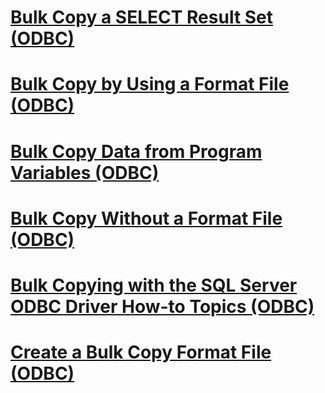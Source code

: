 # [Bulk Copy a SELECT Result Set (ODBC)](bulk-copy-a-select-result-set-odbc.md)
# [Bulk Copy by Using a Format File (ODBC)](bulk-copy-by-using-a-format-file-odbc.md)
# [Bulk Copy Data from Program Variables (ODBC)](bulk-copy-data-from-program-variables-odbc.md)
# [Bulk Copy Without a Format File (ODBC)](bulk-copy-without-a-format-file-odbc.md)
# [Bulk Copying with the SQL Server ODBC Driver How-to Topics (ODBC)](bulk-copying-with-the-sql-server-odbc-driver-how-to-topics-odbc.md)
# [Create a Bulk Copy Format File (ODBC)](create-a-bulk-copy-format-file-odbc.md)
